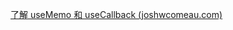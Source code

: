 [了解 useMemo 和 useCallback (joshwcomeau.com)](https://www.joshwcomeau.com/react/usememo-and-usecallback/)